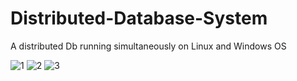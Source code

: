 # Distributed-Database-System
A distributed Db running simultaneously on Linux and Windows OS

![1](https://user-images.githubusercontent.com/91911272/229461039-acfd32c6-1112-4478-8fd6-cea5d63cc5b1.jpg)
![2](https://user-images.githubusercontent.com/91911272/229461054-a5ce368e-058b-4aac-8e7d-0215c176ccb6.jpg)
![3](https://user-images.githubusercontent.com/91911272/229461057-7abd3b9a-e93e-4e72-bd9d-5d974fce46bc.jpg)
